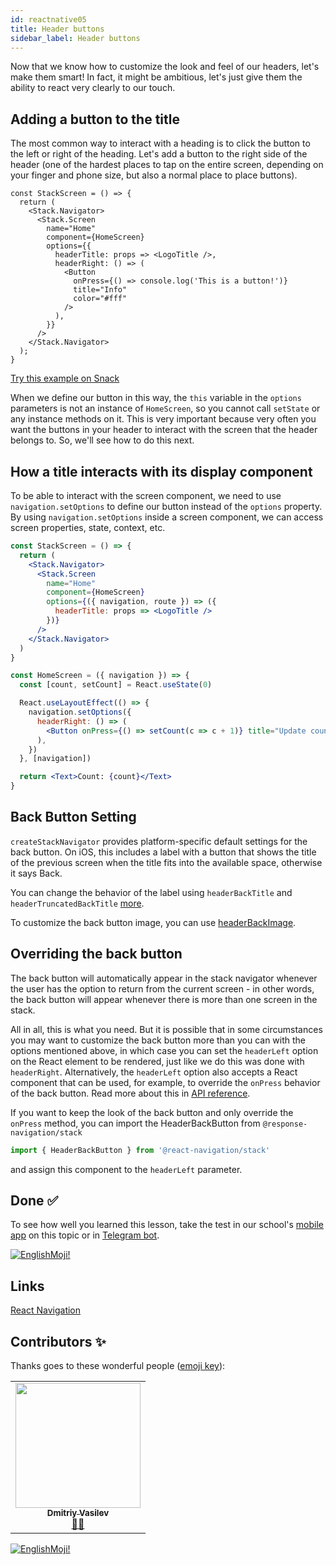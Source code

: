 ```yaml
---
id: reactnative05
title: Header buttons
sidebar_label: Header buttons
---
```


Now that we know how to customize the look and feel of our headers, let's make them smart! In fact, it might be ambitious, let's just give them the ability to react very clearly to our touch.

## Adding a button to the title

The most common way to interact with a heading is to click the button to the left or right of the heading. Let's add a button to the right side of the header (one of the hardest places to tap on the entire screen, depending on your finger and phone size, but also a normal place to place buttons).


```
const StackScreen = () => {
  return (
    <Stack.Navigator>
      <Stack.Screen
        name="Home"
        component={HomeScreen}
        options={{
          headerTitle: props => <LogoTitle />,
          headerRight: () => (
            <Button
              onPress={() => console.log('This is a button!')}
              title="Info"
              color="#fff"
            />
          ),
        }}
      />
    </Stack.Navigator>
  );
}
```

[Try this example on Snack](https://snack.expo.io/?platform=android&name=header%20button&dependencies=%40expo%2Fvector-icons%40*%2C%40react-native-community%2Fmasked-view%40*%2Creact-native-gesture-handler%40*%2Creact-native-pager-view%40*%2Creact-native-paper%40%5E4.7.2%2Creact-native-reanimated%40*%2Creact-native-safe-area-context%40*%2Creact-native-screens%40*%2Creact-native-tab-view%40%5E3.0.0%2C%40react-navigation%2Fbottom-tabs%40%5E6.0.0-next.1%2C%40react-navigation%2Fdrawer%40%5E6.0.0-next.1%2C%40react-navigation%2Fmaterial-bottom-tabs%40%5E6.0.0-next.1%2C%40react-navigation%2Fmaterial-top-tabs%40%5E6.0.0-next.1%2C%40react-navigation%2Fnative%40%5E6.0.0-next.1%2C%40react-navigation%2Fstack%40%5E6.0.0-next.6&hideQueryParams=true&sourceUrl=https%3A%2F%2Freactnavigation.org%2Fexamples%2F6.x%2Fsimple-header-button.js)

When we define our button in this way, the `this` variable in the `options` parameters is not an instance of `HomeScreen`, so you cannot call `setState` or any instance methods on it. This is very important because very often you want the buttons in your header to interact with the screen that the header belongs to. So, we'll see how to do this next.

## How a title interacts with its display component

To be able to interact with the screen component, we need to use `navigation.setOptions` to define our button instead of the `options` property. By using `navigation.setOptions` inside a screen component, we can access screen properties, state, context, etc.


```jsx
const StackScreen = () => {
  return (
    <Stack.Navigator>
      <Stack.Screen
        name="Home"
        component={HomeScreen}
        options={({ navigation, route }) => ({
          headerTitle: props => <LogoTitle />
        })}
      />
    </Stack.Navigator>
  )
}

const HomeScreen = ({ navigation }) => {
  const [count, setCount] = React.useState(0)

  React.useLayoutEffect(() => {
    navigation.setOptions({
      headerRight: () => (
        <Button onPress={() => setCount(c => c + 1)} title="Update count" />
      ),
    })
  }, [navigation])

  return <Text>Count: {count}</Text>
}
```

## Back Button Setting

`createStackNavigator` provides platform-specific default settings for the back button. On iOS, this includes a label with a button that shows the title of the previous screen when the title fits into the available space, otherwise it says Back.

You can change the behavior of the label using `headerBackTitle` and `headerTruncatedBackTitle` [more](https://reactnavigation.org/docs/6.x/stack-navigator#headerbacktitle).

To customize the back button image, you can use [headerBackImage](https://reactnavigation.org/docs/6.x/stack-navigator#headerbackimage).

## Overriding the back button

The back button will automatically appear in the stack navigator whenever the user has the option to return from the current screen - in other words, the back button will appear whenever there is more than one screen in the stack.

All in all, this is what you need. But it is possible that in some circumstances you may want to customize the back button more than you can with the options mentioned above, in which case you can set the `headerLeft` option on the React element to be rendered, just like we do this was done with `headerRight`. Alternatively, the `headerLeft` option also accepts a React component that can be used, for example, to override the `onPress` behavior of the back button. Read more about this in [API reference](https://reactnavigation.org/docs/6.x/stack-navigator#headerleft).

If you want to keep the look of the back button and only override the `onPress` method, you can import the HeaderBackButton from `@response-navigation/stack`

```jsx
import { HeaderBackButton } from '@react-navigation/stack'
```

and assign this component to the `headerLeft` parameter.

## Done ✅

To see how well you learned this lesson, take the test in our school's [mobile app](http://onelink.to/njhc95) on this topic or in [Telegram bot](https://t.me/javascriptcamp_bot).


[![EnglishMoji!](/img/logo/englishmoji.png)](https://apps.apple.com/kz/app/englishmoji/id6450254885)

## Links

[React Navigation](https://reactnavigation.org/docs/6.x/header-buttons)

## Contributors ✨

Thanks goes to these wonderful people ([emoji key](https://allcontributors.org/docs/en/emoji-key)):

<table>
  <tr>
    <td align="center"><a href="https://fullstackserverless.github.io/"><img src="https://avatars0.githubusercontent.com/u/6774813?v=4?s=200" width="200px;" alt=""/><br /><sub><b>Dmitriy Vasilev</b></sub></a><br /> <a href="https://github.com/gHashTag/react-native-village/commits?author=gHashTag" title="Documentation">📖💲</a></td>
  </tr>
</table>

[![EnglishMoji!](/img/logo/englishmoji.png)](https://apps.apple.com/kz/app/englishmoji/id6450254885)
